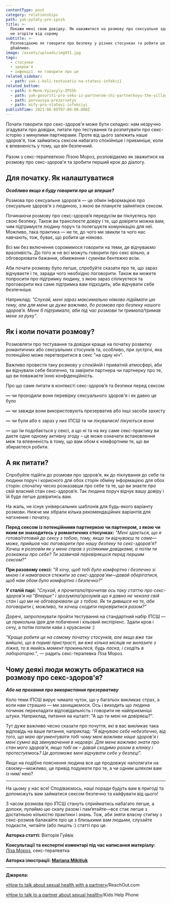 ```yaml
---
contentType: post
category: relationships
path: yak-pytaty-pro-ipssh
title: >-
  Покажи мені свою довідку. Як наважитися на розмову про сексуальне здоров’я і
  не згоріти від сорому
subtitle: >-
  Розповідаємо як говорити про безпеку у різних стосунках та робити це
  дбайливо. 
image: /assets/uploads/img931.jpg
tags:
  - стосунки
  - здоров'я
  - інфекції. як говорити про це
related_sidebar:
  - path: yak-і-koli-testuvatis-na-statevі-іnfekcії
related_bottom:
  - path: U-Mene-Vyiavyly-IPSSh
  - path: yak-govoriti-pro-seks-iz-partnerom-chi-partnerkoyu-the-village
  - path: porvavsya-prezervatyv
  - path: mify-pro-statevi-infekciyi
publishTime: 2021-06-09T07:00:00.000Z
---
```

Почати говорити про секс-здоров'я може бути складно: нам незручно згадувати про довідки, питати про тестування та розпитувати про секс-історію з минулими партнерами. Проте від цього залежить наше здоров'я, тож займатись сексом набагато спокійніше і приємніше, коли є впевненість у тому, що він безпечний.\
\
Разом з секс-терапевткою Лізою Мороз, розповідаємо як зважитися на розмову про секс-здоров'я та зробити перший крок до діалогу.

## Для початку. Як налаштуватися

***Особливо якщо я буду говорити про це вперше?***

Розмова про сексуальне здоров'я — це обмін інформацією про сексуальне здоров'я з людиною, з якою ви плануєте зайнятися сексом.

Починаючи розмову про секс-здоров‘я передусім‭ ви піклуєтесь про свою безпеку. Також ви транслюєте довіру і те, що довіряти можна вам, чим підтримуєте людину поруч та полегшуєте комунікацію для неї. Можливо, така практика — не те, до чого ми звикли та чого нас навчають, тож, буває, що робити це ніяково. 

Всі ми без включення соромимося говорити на теми, де відчуваємо вразливість. До того ж не всі можуть говорити про секс вільно, а обговорювати бажання, обмеження і сумніви бентежно всім.

Аби почати розмову було легше, спробуйте сказати про те, що зараз відчуваєте і те, заради чого необхідно поговорити. Також ви можете попросити про підтримку людину, з якою зараз спілкуєтеся та проговорити яка саме підтримка вам підходить, аби відчувати себе безпечніше.

Наприклад: *"Слухай, мені зараз максимально ніяково підіймати цю тему, але для мене це дуже важливо, бо розмова про безпеку нашого здоров’я. Мене б підтримало, аби під час розмови ти тримала/тримав мене за руку"*.



## Як і коли почати розмову?



Розмовляти про тестування та довідки краще на початку розвитку романтичних або сексуальних стосунків та, особливо, при зустрічі, яка потенційно може перетворитися в секс "на одну ніч".

Важливо провести таку розмову у спокійній і приватній атмосфері, аби ви відчували себе безпечно, та завірити партнера чи партнерку про те, що ви поважаєте їхню конфіденційність.

Про що саме питати в контексті секс-здоров’я та безпеки перед сексом:

**—** чи проходили вони перевірку сексуального здоров'я і як давно це було

**—** чи завжди вони використовують презерватив або інші засоби захисту

**—** чи були або є зараз у них ІПСШ та чи лікувалися/ лікуються вони

**—** що їм подобається у сексі, а що ні та на яку саме секс-практику ви даєте одне одному активну згоду – це може означати встановлення меж та впевненість в тому, що вам обом є комфортним те, що ви збираєтеся робити.



## А як питати?



Спробуйте підійти до розмови про здоров’я, як до піклування до себе та людини поруч і корисного для обох сторін обміну інформацією для обох сторін: спочатку чесно розказавши про себе та те, що ви знаєте про свій власний стан секс-здоров’я. Так людина поруч відчує вашу довіру і їй буде легше довіритись вам.

На жаль, не існує універсальних шаблонів для будь-якого варіанту розмови. Нижче ми зібрали кілька рекомендаційних варіантів для натхнення і початку.

**Перед сексом із потенційними партнеркою чи партнером, з якою чи яким ви знаходитесь у романтичних стосунках:** *"Мені здається, що я готова/готовий до сексу з тобою, тому, якщо ти відчуваєш те саме—може, прийшов час поговорити про нашу безпеку та секс-здоров’я? Хочеш я розповім як у мене справ з усілякими довідками, а потім ти розкажеш про себе? Ти зазвичай перевіряєшся перед першим сексом?"*

**При разовому сексі:** *"Я хочу, щоб тобі було комфортно і безпечно зі мною і я намагаюся стежити за секс-здоров'ям—давай оберігатися, щоб нам обом було комфортно і безпечно?"*

**У сталій парі:** *"Слухай, я прочитала/прочитав ось таку статтю про секс-здоров'я на "Вперше" і зрозуміла/зрозумів що я давно не чекала свій стан і що ми не обговорювали це з тобою. Як ти дивишся на те, аби поговорити і, можливо, ти хочеш сходити перевіритися разом?"*

Доречі, запропонувати пройти тестування на стандартний набір ІПСШ — це прикольна ідея для побачення і кльовий експіріенс. Здали кров і сечу, а потім попили кави з круасаном :)

*"Краще робити це на самому початку стосунків, але якщо вже так вийшло, що в пориві пристрасті, ви вже кілька місяців не вилазите з ліжка, то в якийсь момент прокиньтеся, будь ласка, і сходіть в лабораторію."*, — радить секс-терапевка Ліза Мороз.



## Чому деякі люди можуть ображатися на розмову про секс-здоров'я?

***Або на прохання про використання презервативу***



Коло теми ІПСШ вирує чимало чуток, що у багатьох викликає страх, а коли нам страшно — ми захищаємося. Ось і виходить що людина починає перекладати відповідальність і говорити не найприємніші штуки. Наприклад, питання на кшталт: "А що ти мені не довіряєш?". 

Тут дуже важливо чесно сказати про почуття, які в вас викликає така відповідь на ваше питання, наприклад: *"Я відчуваю себе небезпечно, від того, що маю аргументувати тобі чому мені важливе наше здоров'я і мені сумно від звинувачення в недовірі. Для мене важливо знати про стан мого здоров'я, якщо тобі ок – давай сходимо разом в клініку і протестуємось? Це допоможе мені відчувати себе у безпеці".*

Якщо на подібне пояснення людина все ще продовжує наполягати на своєму—можливо, це привід подумати про те, а чи одним шляхом вам із ним/ нею?

- - -

На цьому у нас все! Сподіваємось, наші поради будуть вам в пригоді та допоможуть вам займатися сексом безпечно та кайфувати від цього!

З часом розмова про ІПСШ стануть сприйматись набагато легше, а допоки, лупаймо цю скалу разом і пам’ятайте—все стає легше з достатньою кількістю практики i знань. Тож, аби зняти власну стигму з секс-розмов балакайте про це з близькими вам людьми, слухайте подкасти, читайте (або пишіть :) статті про це.

**Авторка статті:** Вікторія Гуйвік

**Консультації та експертні коментарі під час написання матеріалу:** [Ліза Мороз](https://www.instagram.com/lizi.mz), секс-терапевтка

**Авторка ілюстрації: [Mariana Mikitiuk](http://mmariana.com/ua/?fbclid=IwAR3JQXF465AkwttA_by5-kYK0GrhqzVgjyX_G_FUVXOiv2livV4DIK4Yuk0)**

- - -

**Джерела:**

[«How to talk about sexual health with a partner»](https://au.reachout.com/articles/how-to-talk-about-sexual-health)/ReachOut.com

[«How to talk to a partner about sexual health»](https://kidshelpphone.ca/get-involved/programs-resources/resources-caring-adults/talking-young-person-life-about-sexuality/)/Kids Help Phone
